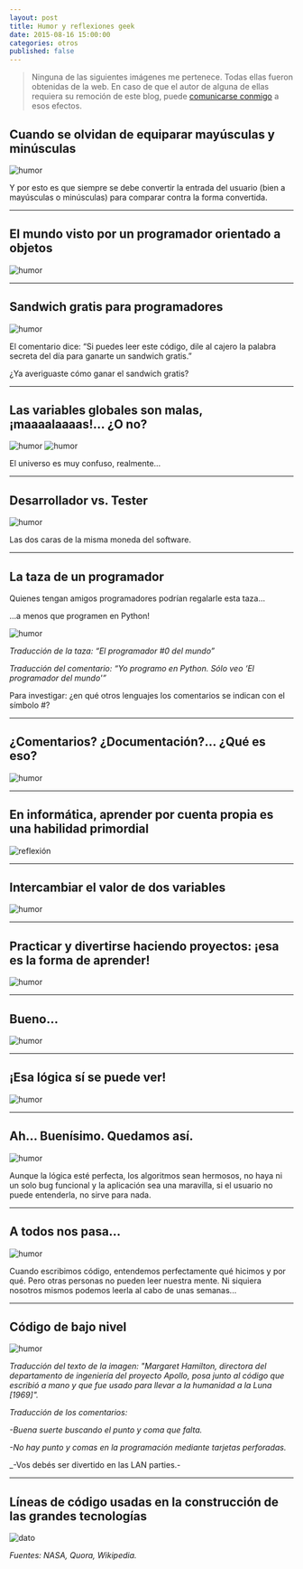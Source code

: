 ```yaml
---
layout: post
title: Humor y reflexiones geek
date: 2015-08-16 15:00:00
categories: otros
published: false
---
```


> Ninguna de las siguientes imágenes me pertenece. Todas ellas fueron obtenidas de la web. En caso de que el autor de alguna de ellas requiera su remoción de este blog, puede [comunicarse conmigo](mailto:contacto@patriciaemiguel.com) a esos efectos.

## Cuando se olvidan de equiparar mayúsculas y minúsculas

![humor](/assets/2017-03-18-humor-geek-img1.jpg)

Y por esto es que siempre se debe convertir la entrada del usuario (bien a mayúsculas o minúsculas) para comparar contra la forma convertida.

---
## El mundo visto por un programador orientado a objetos

![humor](/assets/2017-03-18-humor-geek-img2.jpg)

---
## Sandwich gratis para programadores

![humor](/assets/2017-03-18-humor-geek-img3.jpg)

El comentario dice: “Si puedes leer este código, dile al cajero la palabra secreta del día para ganarte un sandwich gratis.”

¿Ya averiguaste cómo ganar el sandwich gratis?

---
## Las variables globales son malas, ¡maaaalaaaas!… ¿O no?

![humor](/assets/2017-03-18-humor-geek-img4.jpg)
![humor](/assets/2017-03-18-humor-geek-img5.jpg)

El universo es muy confuso, realmente…

---
## Desarrollador vs. Tester

![humor](/assets/2017-03-18-humor-geek-img6.jpg)

Las dos caras de la misma moneda del software.

---
## La taza de un programador

Quienes tengan amigos programadores podrían regalarle esta taza…

…a menos que programen en Python!

![humor](/assets/2017-03-18-humor-geek-img7.jpg)

_Traducción de la taza: “El programador #0 del mundo”_

_Traducción del comentario: “Yo programo en Python. Sólo veo ‘El programador del mundo'”_

Para investigar: ¿en qué otros lenguajes los comentarios se indican con el símbolo #?

---
## ¿Comentarios? ¿Documentación?... ¿Qué es eso?

![humor](/assets/2017-03-18-humor-geek-img8.jpg)

---
## En informática, aprender por cuenta propia es una habilidad primordial

![reflexión](/assets/2017-03-18-humor-geek-img9.jpg)

---
## Intercambiar el valor de dos variables

![humor](/assets/2017-03-18-humor-geek-img10.jpg)

---
## Practicar y divertirse haciendo proyectos: ¡esa es la forma de aprender!

![humor](/assets/2017-03-18-humor-geek-img11.jpg)

---
## Bueno...

![humor](/assets/2017-03-18-humor-geek-img12.jpg)

---
## ¡Esa lógica sí se puede ver!

![humor](/assets/2017-03-18-humor-geek-img13.jpg)

---
## Ah... Buenísimo. Quedamos así.

![humor](/assets/2017-03-18-humor-geek-img14.jpg)

Aunque la lógica esté perfecta, los algoritmos sean hermosos, no haya ni un solo bug funcional y la aplicación sea una maravilla, si el usuario no puede entenderla, no sirve para nada.

---
## A todos nos pasa...

![humor](/assets/2017-03-18-humor-geek-img15.jpg)

Cuando escribimos código, entendemos perfectamente qué hicimos y por qué. Pero otras personas no pueden leer nuestra mente. Ni siquiera nosotros mismos podemos leerla al cabo de unas semanas...

---
## Código de bajo nivel

![humor](/assets/2017-03-18-humor-geek-img16.jpg)

_Traducción del texto de la imagen: "Margaret Hamilton, directora del departamento de ingeniería del proyecto Apollo, posa junto al código que escribió a mano y que fue usado para llevar a la humanidad a la Luna [1969]"._

_Traducción de los comentarios:_

_-Buena suerte buscando el punto y coma que falta._

_-No hay punto y comas en la programación mediante tarjetas perforadas._

_-Vos debés ser divertido en las LAN parties.-

---
## Líneas de código usadas en la construcción de las grandes tecnologías

![dato](/assets/2017-03-18-humor-geek-img17.jpg)

_Fuentes: NASA, Quora, Wikipedia._
